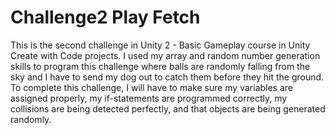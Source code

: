 # Challenge2 Play Fetch
 This is the second challenge in Unity 2 - Basic Gameplay course in Unity Create with Code projects. I used my array and random number generation skills to program this challenge where balls are randomly falling from the sky and I have to send my dog out to catch them before they hit the ground. To complete this challenge, I will have to make sure my variables are assigned properly, my if-statements are programmed correctly, my collisions are being detected perfectly, and that objects are being generated randomly.
